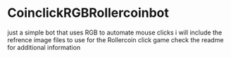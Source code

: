 # CoinclickRGBRollercoinbot
just a simple bot that uses RGB to automate mouse clicks i will include the refrence image files to use for the Rollercoin click game check the readme for additional information 
